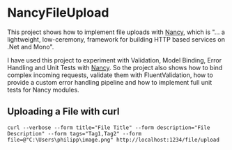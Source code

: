 # NancyFileUpload #

This project shows how to implement file uploads with [Nancy], which is "... a lightweight, low-ceremony, framework for building HTTP based services on .Net and Mono".

I have used this project to experiment with Validation, Model Binding, Error Handling and Unit Tests with [Nancy]. So the project also shows how to bind complex 
incoming requests, validate them with FluentValidation, how to provide a custom error handling pipeline and how to implement full unit tests for Nancy modules.

## Uploading a File with curl ##

```
curl --verbose --form title="File Title" --form description="File Description" --form tags="Tag1,Tag2" --form file=@"C:\Users\philipp\image.png" http://localhost:1234/file/upload
```

[Nancy]: https://github.com/NancyFx/Nancy